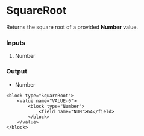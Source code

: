 # SquareRoot

Returns the square root of a provided **Number** value.

### Inputs

1. Number

### Output

-   Number

```blockly
<block type="SquareRoot">
    <value name="VALUE-0">
        <block type="Number">
            <field name="NUM">64</field>
        </block>
    </value>
</block>
```
